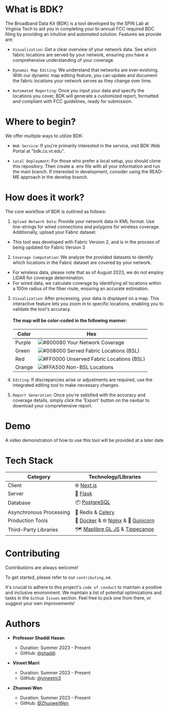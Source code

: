 # What is BDK?
The Broadband Data Kit (BDK) is a tool developed by the SPIN Lab at Virginia Tech to aid you in completing your bi-annual FCC required BDC filing by providing an intuitive and automated solution. Features we provide are: 
* `Visualization`: Get a clear overview of your network data. See which fabric locations are served by your network, ensuring you have a comprehensive understanding of your coverage.

* `Dynamic Map Editing`: We understand that networks are ever-evolving. With our dynamic map editing feature, you can update and document the fabric locations your network serves as they change over time.

* `Automated Reporting`: Once you input your data and specify the locations you cover, BDK will generate a customized report, formatted and compliant with FCC guidelines, ready for submission.

# Where to begin? 
We offer multiple ways to utilize BDK:

* `Web Service`: If you're primarily interested in the service, visit BDK Web Portal at "bdk.cs.vt.edu".

* `Local Deployment`: For those who prefer a local setup, you should clone this repository. Then create a .env file with all your information and run the main branch. If interested in development, consider using the READ-ME approach in the develop branch. 

# How does it work? 

The core workflow of BDK is outlined as follows:

1) `Upload Network Data`: Provide your network data in KML format. Use line-strings for wired connections and polygons for wireless coverage. Additionally, upload your Fabric dataset.
* This tool was developed with Fabric Version 2, and is in the process of being updated for Fabric Version 3

2) `Coverage Computation`: We analyze the provided datasets to identify which locations in the Fabric dataset are covered by your network.

* For wireless data, please note that as of August 2023, we do not employ LiDAR for coverage determination.
* For wired data, we calculate coverage by identifying all locations within a 100m radius of the fiber route, ensuring an accurate estimation.
3) `Visualization`: After processing, your data is displayed on a map. This interactive feature lets you zoom in to specific locations, enabling you to validate the tool's accuracy.

   #### The map will be color-coded in the following manner:
   
   | Color             | Hex                                                                |
   | ----------------- | ------------------------------------------------------------------ |
   | Purple | ![#800080](https://via.placeholder.com/10/800080?text=+) Your Network Coverage |
   | Green | ![#008000](https://via.placeholder.com/10/008000?text=+) Served Fabric Locations (BSL)|
   | Red | ![#FF0000](https://via.placeholder.com/10/FF0000?text=+) Unserved Fabric Locations (BSL)|
   | Orange| ![#FFA500](https://via.placeholder.com/10/FFA500?text=+) Non-BSL Locations |


4) `Editing`: If discrepancies arise or adjustments are required, use the integrated editing tool to make necessary changes.

5) `Report Generation`: Once you're satisfied with the accuracy and coverage details, simply click the 'Export' button on the navbar to download your comprehensive report.
# Demo

A video demonstration of how to use this tool will be provided at a later date 
# Tech Stack

| Category                   | Technology/Libraries                                 |
|----------------------------|------------------------------------------------------|
| Client                 | 🌐 [Next.js](https://nextjs.org/)                |
| Server                 | 🚀 [Flask](https://flask.palletsprojects.com/)   |
| Database               | 📦 [PostgreSQL](https://www.postgresql.org/)     |
| Asynchronous Processing| 🔄 Redis & [Celery](https://docs.celeryproject.org/en/stable/) |
| Production Tools       | 🐳 [Docker](https://www.docker.com/) & 🌐 [Nginx](https://www.nginx.com/) &  🦄 [Gunicorn](https://gunicorn.org/) |
| Third-Party Libraries  | 🗺️ [Maplibre GL JS](https://github.com/maplibre/maplibre-gl-js) & [Tippecanoe](https://github.com/mapbox/tippecanoe) |

# Contributing

Contributions are always welcome!

To get started, please refer to our `contributing.md`.

It's crucial to adhere to this project's `code of conduct` to maintain a positive and inclusive environment. We maintain a list of potential optimizations and tasks in the `Github Issues` section. Feel free to pick one from there, or suggest your own improvements!

# Authors

- **Professor Shaddi Hasan** 
  - Duration: Summer 2023 - Present
  - GitHub: [@shaddi](https://github.com/shaddi)

- **Vineet Marri** 
  - Duration: Summer 2023 - Present
  - GitHub: [@vineetm3](https://github.com/vineetm3)

- **Zhuowei Wen** 
  - Duration: Summer 2023 - Present
  - GitHub: [@ZhuoweiWen](https://github.com/ZhuoweiWen)
